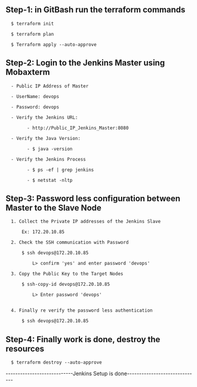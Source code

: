 ## Step-1: in GitBash run the terraform commands

      $ terraform init

      $ terraform plan

      $ Terraform apply --auto-approve

## Step-2: Login to the Jenkins Master using Mobaxterm

      - Public IP Address of Master

      - UserName: devops

      - Password: devops

      - Verify the Jenkins URL:

            - http://Public_IP_Jenkins_Master:8080

      - Verify the Java Version:

            - $ java -version

      - Verify the Jenkins Process

            - $ ps -ef | grep jenkins

            - $ netstat -nltp
      

## Step-3: Password less configuration between Master to the Slave Node

      1. Collect the Private IP addresses of the Jenkins Slave

          Ex: 172.20.10.85

      2. Check the SSH communication with Password

          $ ssh devops@172.20.10.85

              L> confirm 'yes' and enter password 'devops'        

      3. Copy the Public Key to the Target Nodes

          $ ssh-copy-id devops@172.20.10.85

              L> Enter password 'devops'


      4. Finally re verify the password less authentication

          $ ssh devops@172.20.10.85


## Step-4: Finally work is done, destroy the resources

      $ terraform destroy --auto-approve

----------------------------Jenkins Setup is done------------------------------
